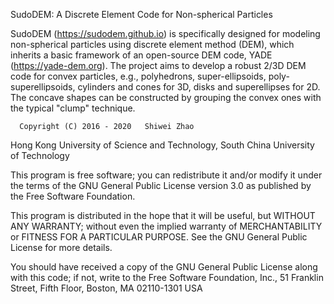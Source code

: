 SudoDEM: A Discrete Element Code for Non-spherical Particles

SudoDEM (https://sudodem.github.io) is specifically designed for modeling non-spherical particles using discrete element method (DEM), which inherits 
a basic framework of an open-source DEM code, YADE (https://yade-dem.org). The project aims to develop a robust 2/3D DEM code for convex particles, e.g., polyhedrons, super-ellipsoids, poly-superellipsoids, cylinders and cones for 3D, disks and superellipses for 2D. The concave shapes can be constructed by grouping the convex ones with the typical "clump" technique.

      Copyright (C) 2016 - 2020   Shiwei Zhao
 Hong Kong University of Science and Technology, South China University of Technology

This program is free software; you can redistribute it and/or modify it under the terms of the GNU General Public License version 3.0 as published by the Free Software Foundation.

This program is distributed in the hope that it will be useful, but WITHOUT ANY WARRANTY; without even the implied warranty of 
MERCHANTABILITY or FITNESS FOR A PARTICULAR PURPOSE. See the GNU General Public License for more details.

You should have received a copy of the GNU General Public License along with this code; if not, write to the Free Software Foundation, Inc., 51 Franklin Street, Fifth Floor, Boston, MA 02110-1301 USA

